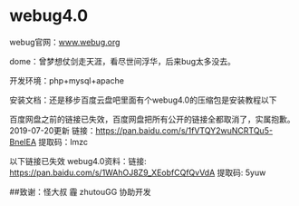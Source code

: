 # webug4.0

webug官网：www.webug.org

dome：曾梦想仗剑走天涯，看尽世间浮华，后来bug太多没去。

开发环境：php+mysql+apache

安装文档：还是移步百度云盘吧里面有个webug4.0的压缩包是安装教程以下


百度网盘之前的链接已失效，百度网盘把所有公开的链接全都取消了，实属抱歉。
2019-07-20更新
链接：https://pan.baidu.com/s/1fVTQY2wuNCRTQu5-BnelEA 
提取码：lmzc 


以下链接已失效
webug4.0资料：链接: https://pan.baidu.com/s/1WAhOJ8Z9_XEobfCQfQvVdA 提取码: 5yuw 

##致谢：怪大叔 霾 zhutouGG 协助开发


